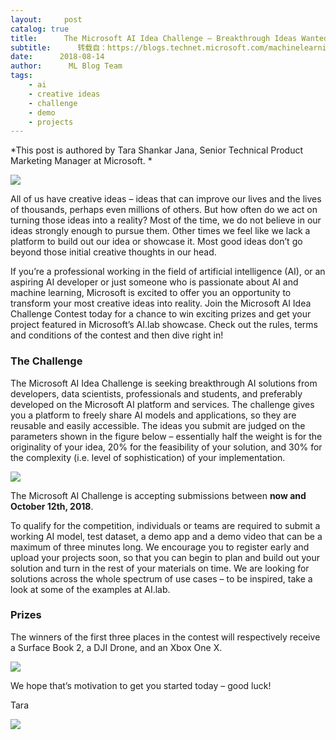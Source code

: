 ```yaml
---
layout:     post
catalog: true
title:      The Microsoft AI Idea Challenge – Breakthrough Ideas Wanted!
subtitle:      转载自：https://blogs.technet.microsoft.com/machinelearning/2018/08/14/the-microsoft-ai-idea-challenge-breakthrough-ideas-wanted/
date:      2018-08-14
author:      ML Blog Team
tags:
    - ai
    - creative ideas
    - challenge
    - demo
    - projects
---
```


*This post is authored by Tara Shankar Jana, Senior Technical Product Marketing Manager at Microsoft. *

![](https://msdnshared.blob.core.windows.net/media/2018/08/AI-Challenge-11-300x285.png)


All of us have creative ideas – ideas that can improve our lives and the lives of thousands, perhaps even millions of others. But how often do we act on turning those ideas into a reality? Most of the time, we do not believe in our ideas strongly enough to pursue them. Other times we feel like we lack a platform to build out our idea or showcase it. Most good ideas don’t go beyond those initial creative thoughts in our head.

If you’re a professional working in the field of artificial intelligence (AI), or an aspiring AI developer or just someone who is passionate about AI and machine learning, Microsoft is excited to offer you an opportunity to transform your most creative ideas into reality. Join the Microsoft AI Idea Challenge Contest today for a chance to win exciting prizes and get your project featured in Microsoft’s AI.lab showcase. Check out the rules, terms and conditions of the contest and then dive right in!

### The Challenge

The Microsoft AI Idea Challenge is seeking breakthrough AI solutions from developers, data scientists, professionals and students, and preferably developed on the Microsoft AI platform and services. The challenge gives you a platform to freely share AI models and applications, so they are reusable and easily accessible. The ideas you submit are judged on the parameters shown in the figure below – essentially half the weight is for the originality of your idea, 20% for the feasibility of your solution, and 30% for the complexity (i.e. level of sophistication) of your implementation.

![](https://msdnshared.blob.core.windows.net/media/2018/08/AI-Challenge-2-500x106.png)


The Microsoft AI Challenge is accepting submissions between **now and October 12th, 2018**.

To qualify for the competition, individuals or teams are required to submit a working AI model, test dataset, a demo app and a demo video that can be a maximum of three minutes long. We encourage you to register early and upload your projects soon, so that you can begin to plan and build out your solution and turn in the rest of your materials on time. We are looking for solutions across the whole spectrum of use cases – to be inspired, take a look at some of the examples at AI.lab.

### Prizes

The winners of the first three places in the contest will respectively receive a Surface Book 2, a DJI Drone, and an Xbox One X.

![](https://msdnshared.blob.core.windows.net/media/2018/08/AI-Challenge-3-1024x251.png)


We hope that’s motivation to get you started today – good luck!

Tara

![](https://msdnshared.blob.core.windows.net/media/2018/08/Twitter-2.png)

